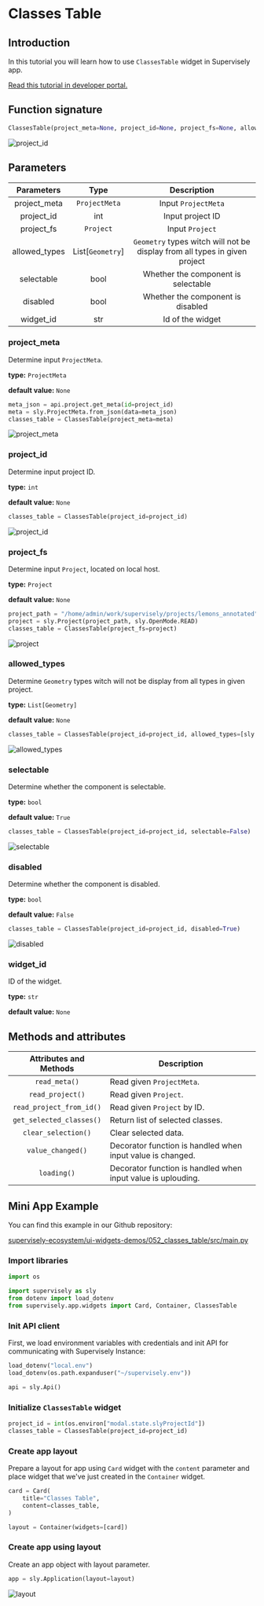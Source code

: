 # Classes Table

## Introduction

In this tutorial you will learn how to use `ClassesTable` widget in Supervisely app.

[Read this tutorial in developer portal.](https://developer.supervise.ly/app-development/apps-with-gui/ClassesTable)

## Function signature

```python
ClassesTable(project_meta=None, project_id=None, project_fs=None, allowed_types=None, selectable=True, disabled=False, widget_id=None)
```

![project_id](https://user-images.githubusercontent.com/120389559/219954018-a0d76d1e-d617-4729-9f8f-62ad688031ad.png)

## Parameters

|  Parameters   |       Type       |                                Description                                 |
| :-----------: | :--------------: | :------------------------------------------------------------------------: |
| project_meta  |  `ProjectMeta`   |                            Input `ProjectMeta`                             |
|  project_id   |       int        |                              Input project ID                              |
|  project_fs   |    `Project`     |                              Input `Project`                               |
| allowed_types | List[`Geometry`] | `Geometry` types witch will not be display from all types in given project |
|  selectable   |       bool       |                    Whether the component is selectable                     |
|   disabled    |       bool       |                     Whether the component is disabled                      |
|   widget_id   |       str        |                              Id of the widget                              |

### project_meta

Determine input `ProjectMeta`.

**type:** `ProjectMeta`

**default value:** `None`

```python
meta_json = api.project.get_meta(id=project_id)
meta = sly.ProjectMeta.from_json(data=meta_json)
classes_table = ClassesTable(project_meta=meta)
```

![project_meta](https://user-images.githubusercontent.com/120389559/219953958-f31b1c04-4a2e-4be4-8f48-039b71ebb2f9.png)

### project_id

Determine input project ID.

**type:** `int`

**default value:** `None`

```python
classes_table = ClassesTable(project_id=project_id)
```

![project_id](https://user-images.githubusercontent.com/120389559/219954018-a0d76d1e-d617-4729-9f8f-62ad688031ad.png)

### project_fs

Determine input `Project`, located on local host.

**type:** `Project`

**default value:** `None`

```python
project_path = "/home/admin/work/supervisely/projects/lemons_annotated"
project = sly.Project(project_path, sly.OpenMode.READ)
classes_table = ClassesTable(project_fs=project)
```

![project](https://user-images.githubusercontent.com/120389559/219954018-a0d76d1e-d617-4729-9f8f-62ad688031ad.png)

### allowed_types

Determine `Geometry` types witch will not be display from all types in given project.

**type:** `List[Geometry]`

**default value:** `None`

```python
classes_table = ClassesTable(project_id=project_id, allowed_types=[sly.Bitmap])
```

![allowed_types](https://user-images.githubusercontent.com/120389559/219954233-dd463cec-b385-4386-b951-3b017df55f3e.png)

### selectable

Determine whether the component is selectable.

**type:** `bool`

**default value:** `True`

```python
classes_table = ClassesTable(project_id=project_id, selectable=False)
```

![selectable](https://user-images.githubusercontent.com/120389559/219954378-3ddb4098-93c7-49fe-9a8d-dc49515d60a6.png)

### disabled

Determine whether the component is disabled.

**type:** `bool`

**default value:** `False`

```python
classes_table = ClassesTable(project_id=project_id, disabled=True)
```

![disabled](https://user-images.githubusercontent.com/120389559/219955255-6b2a7075-8e58-4934-9ab4-b3dbb4c11ce8.gif)

### widget_id

ID of the widget.

**type:** `str`

**default value:** `None`

## Methods and attributes

|  Attributes and Methods  | Description                                                  |
| :----------------------: | ------------------------------------------------------------ |
|      `read_meta()`       | Read given `ProjectMeta`.                                    |
|     `read_project()`     | Read given `Project`.                                        |
| `read_project_from_id()` | Read given `Project` by ID.                                  |
| `get_selected_classes()` | Return list of selected classes.                             |
|   `clear_selection()`    | Clear selected data.                                         |
|    `value_changed()`     | Decorator function is handled when input value is changed.   |
|       `loading()`        | Decorator function is handled when input value is uplouding. |

## Mini App Example

You can find this example in our Github repository:

[supervisely-ecosystem/ui-widgets-demos/052_classes_table/src/main.py](https://github.com/supervisely-ecosystem/ui-widgets-demos/blob/master/052_classes_table/src/main.py)

### Import libraries

```python
import os

import supervisely as sly
from dotenv import load_dotenv
from supervisely.app.widgets import Card, Container, ClassesTable
```

### Init API client

First, we load environment variables with credentials and init API for communicating with Supervisely Instance:

```python
load_dotenv("local.env")
load_dotenv(os.path.expanduser("~/supervisely.env"))

api = sly.Api()
```

### Initialize `ClassesTable` widget

```python
project_id = int(os.environ["modal.state.slyProjectId"])
classes_table = ClassesTable(project_id=project_id)
```

### Create app layout

Prepare a layout for app using `Card` widget with the `content` parameter and place widget that we've just created in the `Container` widget.

```python
card = Card(
    title="Classes Table",
    content=classes_table,
)

layout = Container(widgets=[card])
```

### Create app using layout

Create an app object with layout parameter.

```python
app = sly.Application(layout=layout)
```

![layout](https://user-images.githubusercontent.com/120389559/219955799-4f8abe96-8995-4c2a-bf19-61be6cd119d3.gif)
